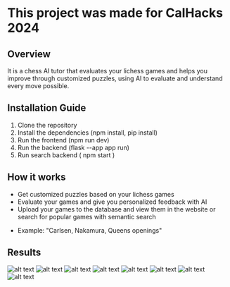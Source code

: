 # This project was made for CalHacks 2024

## Overview
 It is a chess AI tutor that evaluates your lichess games and helps you improve through customized puzzles, using AI to evaluate and understand every move possible.


## Installation Guide

1. Clone the repository
2. Install the dependencies (npm install, pip install)
3. Run the frontend (npm run dev)
4. Run the backend (flask --app app run)
5. Run search backend ( npm start )

## How it works
- Get customized puzzles based on your lichess games
- Evaluate your games and give you personalized feedback with AI
- Upload your games to the database and view them in the website or search for popular games with semantic search
* Example: "Carlsen, Nakamura, Queens openings"


## Results
![alt text](https://github.com/satwikug25/CalHacks/main/frontend/public/images/arch.png?raw=true)
![alt text](https://github.com/satwikug25/CalHacks/main/frontend/public/images/img1.png?raw=true)
![alt text](https://github.com/satwikug25/CalHacks/main/frontend/public/images/img2.png?raw=true)
![alt text](https://github.com/satwikug25/CalHacks/main/frontend/public/images/img3.png?raw=true)
![alt text](https://github.com/satwikug25/CalHacks/main/frontend/public/images/img4.png?raw=true) 
![alt text](https://github.com/satwikug25/CalHacks/main/frontend/public/images/img5.png?raw=true)
![alt text](https://github.com/satwikug25/CalHacks/main/frontend/public/images/img6.png?raw=true)
![alt text](https://github.com/satwikug25/CalHacks/main/frontend/public/images/img7.png?raw=true)






